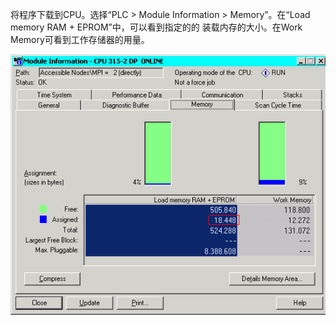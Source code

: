 将程序下载到CPU。选择“PLC &gt; Module Information &gt; Memory”。在“Load memory RAM + EPROM”中，可以看到指定的的 装载内存的大小。在Work Memory可看到工作存储器的用量。

![](/assets/s7-300_mmc_speicherbedarf_02_e.gif)

